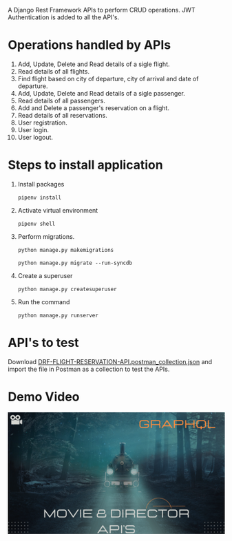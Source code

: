 A Django Rest Framework APIs to perform CRUD operations. JWT Authentication is added to all the API's.

# Operations handled by APIs
1. Add, Update, Delete and Read details of a sigle flight.
2. Read details of all flights.
3. Find flight based on city of departure, city of arrival and date of departure.
4. Add, Update, Delete and Read details of a sigle passenger.
5. Read details of all passengers.
6. Add and Delete a passenger's reservation on a flight.
7. Read details of all reservations.
8. User registration.
9. User login.
10. User logout.

# Steps to install application
1. Install packages    
    ```
    pipenv install
    ```

2. Activate virtual environment
    ```
    pipenv shell
    ```

3. Perform migrations.
    ```
    python manage.py makemigrations
    ```
    ```
    python manage.py migrate --run-syncdb
    ```

4. Create a superuser
     ```
    python manage.py createsuperuser
    ```
  
5. Run the command 
    ```
    python manage.py runserver
    ```
# API's to test
Download [DRF-FLIGHT-RESERVATION-API.postman_collection.json](https://github.com/devbk007/Flight-Reservation-API-using-Django-Rest-Framework/blob/master/DRF-FLIGHT-RESERVATION-API.postman_collection.json) and import the file in Postman as a collection to test the APIs.

# Demo Video
[![Video Thumbnail](https://github.com/devbk007/django_graphene_queries_mutation_authentication/blob/master/youtube_thumbnail.png)](https://youtu.be/_434Dub-kC8)